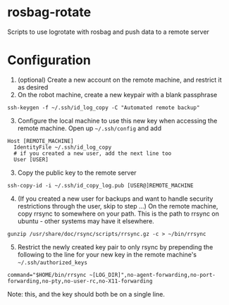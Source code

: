 rosbag-rotate
=============

Scripts to use logrotate with rosbag and push data to a remote server

# Configuration
1. (optional) Create a new account on the remote machine, and restrict it as desired
2. On the robot machine, create a new keypair with a blank passphrase 

  ```
  ssh-keygen -f ~/.ssh/id_log_copy -C "Automated remote backup"
  ```

3. Configure the local machine to use this new key when accessing the remote machine. Open up `~/.ssh/config` and add

  ```
  Host [REMOTE_MACHINE]
    IdentityFile ~/.ssh/id_log_copy
    # if you created a new user, add the next line too
    User [USER]
  ```

3. Copy the public key to the remote server

  ```
  ssh-copy-id -i ~/.ssh/id_copy_log.pub [USER@]REMOTE_MACHINE
  ```
  
4. (If you created a new user for backups and want to handle security restrictions through the user, skip to step ...) On the remote machine, copy rrsync to somewhere on your path. This is the path to rrsync on ubuntu - other systems may have it elsewhere.

  ```
  gunzip /usr/share/doc/rsync/scripts/rrsync.gz -c > ~/bin/rrsync
  ```
  
5. Restrict the newly created key pair to only rsync by prepending the following to the line for your new key in the remote machine's `~/.ssh/authorized_keys`

  ```
  command="$HOME/bin/rrsync ~[LOG_DIR]",no-agent-forwarding,no-port-forwarding,no-pty,no-user-rc,no-X11-forwarding
  ```
  Note: this, and the key should both be on a single line.
  

